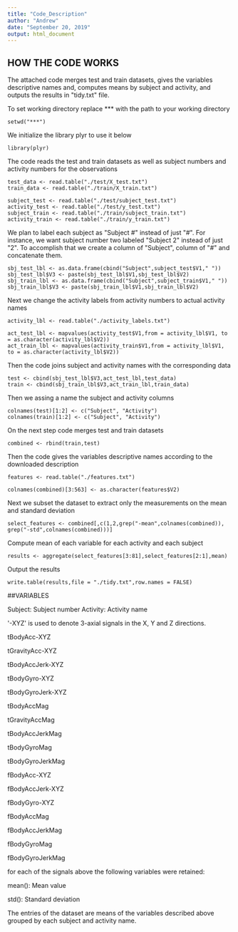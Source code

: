 ```yaml
---
title: "Code_Description"
author: "Andrew"
date: "September 20, 2019"
output: html_document
---
```



## HOW THE CODE WORKS

The attached code merges test and train datasets, gives the variables descriptive names and, computes means by subject and activity, and outputs the results in "tidy.txt" file.

To set working directory replace *** with the path to your working directory

```
setwd("***")
```

We initialize the library plyr to use it below

```
library(plyr)
```

The code reads the test and train datasets as well as subject numbers and activity numbers for the observations

```
test_data <- read.table("./test/X_test.txt")
train_data <- read.table("./train/X_train.txt")

subject_test <- read.table("./test/subject_test.txt")
activity_test <- read.table("./test/y_test.txt")
subject_train <- read.table("./train/subject_train.txt")
activity_train <- read.table("./train/y_train.txt")
```

We plan to label each subject as "Subject #" instead of just "#". For instance, we want subject number two labeled "Subject 2" instead of just "2". To accomplish that we create a column of "Subject", column of "#" and concatenate them.

```
sbj_test_lbl <- as.data.frame(cbind("Subject",subject_test$V1," "))
sbj_test_lbl$V3 <- paste(sbj_test_lbl$V1,sbj_test_lbl$V2)
sbj_train_lbl <- as.data.frame(cbind("Subject",subject_train$V1," "))
sbj_train_lbl$V3 <- paste(sbj_train_lbl$V1,sbj_train_lbl$V2)
```

Next we change the activity labels from activity numbers to actual activity names
```
activity_lbl <- read.table("./activity_labels.txt")

act_test_lbl <- mapvalues(activity_test$V1,from = activity_lbl$V1, to = as.character(activity_lbl$V2))
act_train_lbl <- mapvalues(activity_train$V1,from = activity_lbl$V1, to = as.character(activity_lbl$V2))
```

Then the code joins subject and activity names with the corresponding data
```
test <- cbind(sbj_test_lbl$V3,act_test_lbl,test_data)
train <- cbind(sbj_train_lbl$V3,act_train_lbl,train_data)
```

Then we assing a name the subject and activity columns
```
colnames(test)[1:2] <- c("Subject", "Activity")
colnames(train)[1:2] <- c("Subject", "Activity")
```

On the next step code merges test and train datasets
```
combined <- rbind(train,test)
```

Then the code gives the variables descriptive names according to the downloaded description
```
features <- read.table("./features.txt")

colnames(combined)[3:563] <- as.character(features$V2)
```

Next we subset the dataset to extract only the measurements on the mean and standard deviation

```
select_features <- combined[,c(1,2,grep("-mean",colnames(combined)), grep("-std",colnames(combined)))]
```

Compute mean of each variable for each activity and each subject
```
results <- aggregate(select_features[3:81],select_features[2:1],mean)
```

Output the results
```
write.table(results,file = "./tidy.txt",row.names = FALSE)
```

##VARIABLES

Subject: Subject number
Activity: Activity name


'-XYZ' is used to denote 3-axial signals in the X, Y and Z directions.

tBodyAcc-XYZ

tGravityAcc-XYZ

tBodyAccJerk-XYZ

tBodyGyro-XYZ

tBodyGyroJerk-XYZ

tBodyAccMag

tGravityAccMag

tBodyAccJerkMag

tBodyGyroMag

tBodyGyroJerkMag

fBodyAcc-XYZ

fBodyAccJerk-XYZ

fBodyGyro-XYZ

fBodyAccMag

fBodyAccJerkMag

fBodyGyroMag

fBodyGyroJerkMag


for each of the signals above the following variables were retained:

mean(): Mean value

std(): Standard deviation


The entries of the dataset are means of the variables described above grouped by each subject and activity name.
